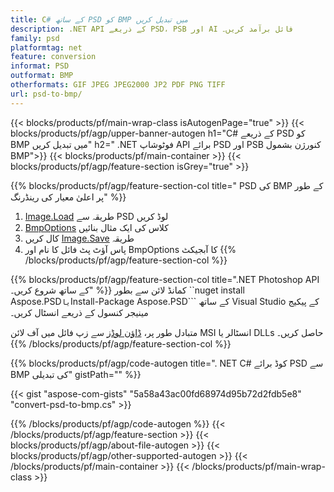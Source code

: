 ```yaml
---
title: C# کے ساتھ PSD کو BMP میں تبدیل کریں
description: .NET API کے ذریعے PSD، PSB اور AI فائل برآمد کریں۔
family: psd
platformtag: net
feature: conversion
informat: PSD
outformat: BMP
otherformats: GIF JPEG JPEG2000 JP2 PDF PNG TIFF
url: psd-to-bmp/
---
```


{{< blocks/products/pf/main-wrap-class isAutogenPage="true" >}}
{{< blocks/products/pf/agp/upper-banner-autogen h1="C# کے ذریعے PSD کو BMP میں تبدیل کریں" h2=" .NET فوٹوشاپ API برائے PSD اور PSB کنورژن بشمول BMP">}}
{{< blocks/products/pf/main-container >}}
{{< blocks/products/pf/agp/feature-section isGrey="true" >}}

{{% blocks/products/pf/agp/feature-section-col title=" PSD کی BMP کے طور پر اعلیٰ معیار کی رینڈرنگ" %}}
1. [Image.Load](https://apireference.aspose.com/psd/net/aspose.psd/image/methods/load/index) طریقہ سے PSD لوڈ کریں
1. [BmpOptions](https://apireference.aspose.com/psd/net/aspose.psd.imageoptions/bmpoptions) کلاس کی ایک مثال بنائیں
1. کال کریں [Image.Save](https://apireference.aspose.com/psd/net/aspose.psd/image/methods/save/index) طریقہ
1. پاس آؤٹ پٹ فائل کا نام اور BmpOptions کا آبجیکٹ
{{% /blocks/products/pf/agp/feature-section-col %}}

{{% blocks/products/pf/agp/feature-section-col title=".NET Photoshop API کے ساتھ شروع کریں۔" %}}
کمانڈ لائن سے بطور ``nuget install Aspose.PSD``` یا ```Install-Package Aspose.PSD``` کے ساتھ Visual Studio کے پیکیج مینیجر کنسول کے ذریعے انسٹال کریں۔

متبادل طور پر، [ڈاؤن لوڈز](https://releases.aspose.com/psd/net) سے زپ فائل میں آف لائن MSI انسٹالر یا DLLs حاصل کریں۔
{{% /blocks/products/pf/agp/feature-section-col %}}

{{% blocks/products/pf/agp/code-autogen title=". NET C# کوڈ برائے PSD سے BMP کی تبدیلی" gistPath="" %}}

{{< gist "aspose-com-gists" "5a58a43ac00fd68974d95b72d2fdb5e8" "convert-psd-to-bmp.cs" >}}

{{% /blocks/products/pf/agp/code-autogen %}}
{{< /blocks/products/pf/agp/feature-section >}}
{{< blocks/products/pf/agp/about-file-autogen >}}
{{< blocks/products/pf/agp/other-supported-autogen >}}
{{< /blocks/products/pf/main-container >}}
{{< /blocks/products/pf/main-wrap-class >}}
